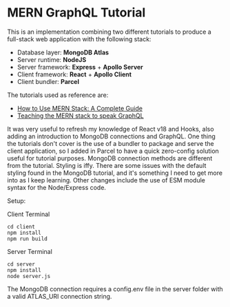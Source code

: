# MERN GraphQL Tutorial

This is an implementation combining two different tutorials to produce a full-stack web application with the following stack:
- Database layer: **MongoDB Atlas**
- Server runtime: **NodeJS**
- Server framework: **Express** + **Apollo Server**
- Client framework: **React** + **Apollo Client**
- Client bundler: **Parcel**

The tutorials used as reference are:
- [How to Use MERN Stack: A Complete Guide](https://www.mongodb.com/languages/mern-stack-tutorial)
- [Teaching the MERN stack to speak GraphQL](https://www.apollographql.com/docs/apollo-server/integrations/mern/)

It was very useful to refresh my knowledge of React v18 and Hooks, also adding an introduction to MongoDB connections and GraphQL.
One thing the tutorials don't cover is the use of a bundler to package and serve the client application, so I added in Parcel to have a quick zero-config solution useful for tutorial purposes.
MongoDB connection methods are different from the tutorial.
Styling is iffy. There are some issues with the default styling found in the MongoDB tutorial, and it's something I need to get more into as I keep learning.
Other changes include the use of ESM module syntax for the Node/Express code.

Setup:

Client Terminal
```
cd client
npm install
npm run build
```

Server Terminal
```
cd server
npm install
node server.js
```

The MongoDB connection requires a config.env file in the server folder with a valid ATLAS_URI connection string.
